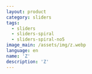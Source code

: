 ```yaml
---
layout: product
category: sliders
tags:
  - sliders
  - sliders-spiral
  - sliders-spiral-no5
image_main: /assets/img/z.webp
language: en
name: 'Z'
description: 'Z'
---
```

